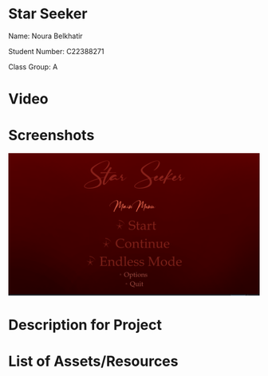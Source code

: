 # Star Seeker

Name: Noura Belkhatir

Student Number: C22388271

Class Group: A

# Video

# Screenshots

![mainMenu](images/mainMenu.PNG)


# Description for Project

# List of Assets/Resources


 

